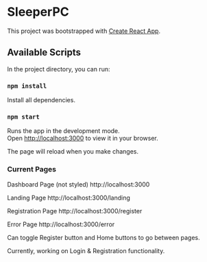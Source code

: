 # SleeperPC

This project was bootstrapped with [Create React App](https://github.com/facebook/create-react-app).

## Available Scripts

In the project directory, you can run:

### `npm install`
Install all dependencies.
### `npm start`
Runs the app in the development mode.\
Open [http://localhost:3000](http://localhost:3000) to view it in your browser.

The page will reload when you make changes.

### Current Pages 
Dashboard Page (not styled)
http://localhost:3000

Landing Page
http://localhost:3000/landing

Registration Page
http://localhost:3000/register

Error Page
http://localhost:3000/error

Can toggle Register button and Home buttons to go between pages. 

Currently, working on Login & Registration functionality.  
